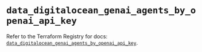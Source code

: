 # `data_digitalocean_genai_agents_by_openai_api_key`

Refer to the Terraform Registry for docs: [`data_digitalocean_genai_agents_by_openai_api_key`](https://registry.terraform.io/providers/digitalocean/digitalocean/2.66.0/docs/data-sources/genai_agents_by_openai_api_key).
